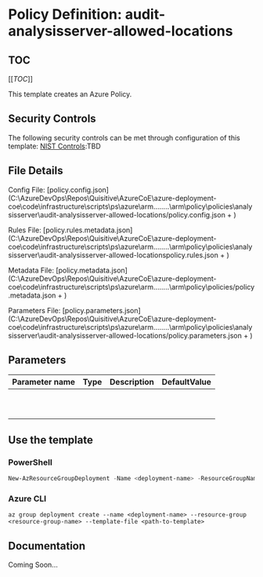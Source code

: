 # Policy Definition: audit-analysisserver-allowed-locations

## TOC

[[_TOC_]]


This template creates an Azure Policy.

## Security Controls

The following security controls can be met through configuration of this template:
      [NIST Controls](security-controls.md):TBD

## File Details

Config File: [policy.config.json](C:\AzureDevOps\Repos\Quisitive\AzureCoE\azure-deployment-coe\code\infrastructure\scripts\ps\azure\arm\..\..\..\..\arm\policy\policies\analysisserver\audit-analysisserver-allowed-locations/policy.config.json + )

Rules File: [policy.rules.metadata.json](C:\AzureDevOps\Repos\Quisitive\AzureCoE\azure-deployment-coe\code\infrastructure\scripts\ps\azure\arm\..\..\..\..\arm\policy\policies\analysisserver\audit-analysisserver-allowed-locationspolicy.rules.json + )

Metadata File: [policy.metadata.json](C:\AzureDevOps\Repos\Quisitive\AzureCoE\azure-deployment-coe\code\infrastructure\scripts\ps\azure\arm\..\..\..\..\arm\policy\policies/policy.metadata.json + )

Parameters File: [policy.parameters.json](C:\AzureDevOps\Repos\Quisitive\AzureCoE\azure-deployment-coe\code\infrastructure\scripts\ps\azure\arm\..\..\..\..\arm\policy\policies\analysisserver\audit-analysisserver-allowed-locations/policy.parameters.json + )

## Parameters

Parameter name | Type | Description | DefaultValue
-------------- | ---- | ----------- | ------------
               |      |             |
               |      |             |
               |      |             |
               |      |             |
               |      |             |
               |      |             |
               |      |             |
               |      |             |
               |      |             |
               |      |             |

## Use the template

### PowerShell

```powershell
New-AzResourceGroupDeployment -Name <deployment-name> -ResourceGroupName <resource-group-name> -TemplateFile <path-to-template>
```

### Azure CLI

```text
az group deployment create --name <deployment-name> --resource-group <resource-group-name> --template-file <path-to-template>
```

## Documentation

Coming Soon...
